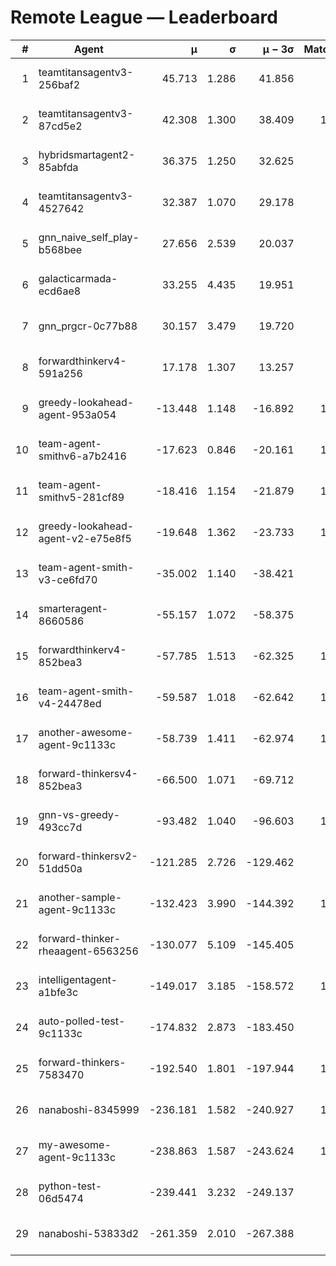 # Remote League — Leaderboard

| # | Agent | μ | σ | μ − 3σ | Matches | Updated |
|---:|---|---:|---:|---:|---:|---|
| 1 | teamtitansagentv3-256baf2 | 45.713 | 1.286 | 41.856 | 958 | 2025-08-14 13:08 |
| 2 | teamtitansagentv3-87cd5e2 | 42.308 | 1.300 | 38.409 | 1137 | 2025-08-14 13:08 |
| 3 | hybridsmartagent2-85abfda | 36.375 | 1.250 | 32.625 | 122 | 2025-08-14 13:08 |
| 4 | teamtitansagentv3-4527642 | 32.387 | 1.070 | 29.178 | 890 | 2025-08-14 13:08 |
| 5 | gnn_naive_self_play-b568bee | 27.656 | 2.539 | 20.037 | 60 | 2025-08-14 13:08 |
| 6 | galacticarmada-ecd6ae8 | 33.255 | 4.435 | 19.951 | 30 | 2025-08-14 13:08 |
| 7 | gnn_prgcr-0c77b88 | 30.157 | 3.479 | 19.720 | 31 | 2025-08-14 13:08 |
| 8 | forwardthinkerv4-591a256 | 17.178 | 1.307 | 13.257 | 32 | 2025-08-14 13:08 |
| 9 | greedy-lookahead-agent-953a054 | -13.448 | 1.148 | -16.892 | 1010 | 2025-08-14 13:08 |
| 10 | team-agent-smithv6-a7b2416 | -17.623 | 0.846 | -20.161 | 1040 | 2025-08-14 13:08 |
| 11 | team-agent-smithv5-281cf89 | -18.416 | 1.154 | -21.879 | 1110 | 2025-08-14 13:08 |
| 12 | greedy-lookahead-agent-v2-e75e8f5 | -19.648 | 1.362 | -23.733 | 1000 | 2025-08-14 13:08 |
| 13 | team-agent-smith-v3-ce6fd70 | -35.002 | 1.140 | -38.421 | 870 | 2025-08-14 13:08 |
| 14 | smarteragent-8660586 | -55.157 | 1.072 | -58.375 | 809 | 2025-08-14 13:08 |
| 15 | forwardthinkerv4-852bea3 | -57.785 | 1.513 | -62.325 | 1127 | 2025-08-14 13:08 |
| 16 | team-agent-smith-v4-24478ed | -59.587 | 1.018 | -62.642 | 1120 | 2025-08-14 13:08 |
| 17 | another-awesome-agent-9c1133c | -58.739 | 1.411 | -62.974 | 1530 | 2025-08-14 13:08 |
| 18 | forward-thinkersv4-852bea3 | -66.500 | 1.071 | -69.712 | 825 | 2025-08-14 13:08 |
| 19 | gnn-vs-greedy-493cc7d | -93.482 | 1.040 | -96.603 | 1010 | 2025-08-14 13:08 |
| 20 | forward-thinkersv2-51dd50a | -121.285 | 2.726 | -129.462 | 956 | 2025-08-14 13:08 |
| 21 | another-sample-agent-9c1133c | -132.423 | 3.990 | -144.392 | 1260 | 2025-08-14 13:08 |
| 22 | forward-thinker-rheaagent-6563256 | -130.077 | 5.109 | -145.405 | 896 | 2025-08-14 13:08 |
| 23 | intelligentagent-a1bfe3c | -149.017 | 3.185 | -158.572 | 1020 | 2025-08-14 13:08 |
| 24 | auto-polled-test-9c1133c | -174.832 | 2.873 | -183.450 | 940 | 2025-08-14 13:08 |
| 25 | forward-thinkers-7583470 | -192.540 | 1.801 | -197.944 | 1030 | 2025-08-14 13:08 |
| 26 | nanaboshi-8345999 | -236.181 | 1.582 | -240.927 | 1090 | 2025-08-14 13:08 |
| 27 | my-awesome-agent-9c1133c | -238.863 | 1.587 | -243.624 | 1300 | 2025-08-14 13:08 |
| 28 | python-test-06d5474 | -239.441 | 3.232 | -249.137 | 905 | 2025-08-14 13:08 |
| 29 | nanaboshi-53833d2 | -261.359 | 2.010 | -267.388 | 886 | 2025-08-14 13:08 |
